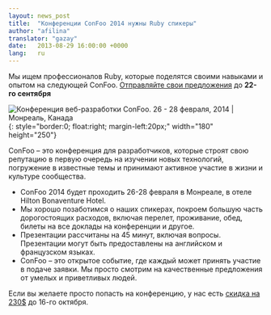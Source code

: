 ```yaml
---
layout: news_post
title:  "Конференции ConFoo 2014 нужны Ruby спикеры"
author: "afilina"
translator: "gazay"
date:   2013-08-29 16:00:00 +0000
lang:   ru
---
```


Мы ищем профессионалов Ruby, которые поделятся своими навыками и опытом
на следующей ConFoo. [Отправляйте свои предложения][1] до **22-го
сентября**

![Конференция веб-разработки ConFoo. 26 - 28 февраля, 2014 &#124; Монреаль, Канада][logo]{: style="border:0; float:right; margin-left:20px;" width="180" height="250"}

ConFoo – это конференция для разработчиков, которые строят свою
репутацию в первую очередь на изучении новых технологий, погружение в
известные темы и принимают активное участие в жизни и культуре
сообщества.

 * ConFoo 2014 будет проходить 26-28 февраля в Монреале, в отеле Hilton
   Bonaventure Hotel.
 * Мы хорошо позаботимся о наших спикерах, покроем большую часть
   дорогостоящих расходов, включая перелет, проживание, обед, билеты на
   все доклады на конференции и другое.
 * Презентации рассчитаны на 45 минут, включая вопросы. Презентации
   могут быть предоставлены на английском и французском языках.
 * ConFoo – это открытое событие, где каждый может принять участие в
   подаче заявки. Мы просто смотрим на качественные предложения от
   умелых и приветливых людей.

Если вы желаете просто попасть на конференцию, у нас есть [скидка на
230$][2] до 16-го октября.



[logo]: http://confoo.ca/images/propaganda/2014/en/t-ruby.gif
[1]: http://confoo.ca/en/call-for-papers
[2]: http://confoo.ca/en/register
